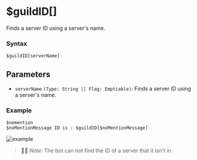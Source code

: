 # $guildID[]
Finds a server ID using a server's name.

### Syntax
```
$guildID[serverName]
``` 

## Parameters
- `serverName` `(Type: String || Flag: Emptiable)`: Finds a server ID using a server's name.

### Example 
```
$nomention
$noMentionMessage ID is : $guildID[$noMentionMessage]
```

![example](https://user-images.githubusercontent.com/70468667/219971506-204ba3e1-0909-448c-bf3f-63361ffdc62e.jpg)


> 🧙‍♂️ *Note:* The bot can not find the ID of a server that it isn't in.
